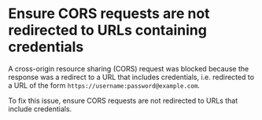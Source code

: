 # Ensure CORS requests are not redirected to URLs containing credentials

A cross-origin resource sharing (CORS) request was blocked because the response was a redirect to a URL that includes credentials, i.e. redirected to a URL of the form `https://username:password@example.com`.

To fix this issue, ensure CORS requests are not redirected to URLs that include credentials.
